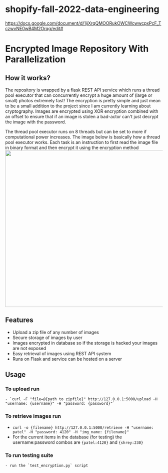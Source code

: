# shopify-fall-2022-data-engineering
https://docs.google.com/document/d/1ijXrqQMOORukOWCWcwwcpxPcF_TczwvNE0wB4M2Orqg/edit#

# Encrypted Image Repository With Parallelization

## How it works?
 The repository is wrapped by a flask REST API service which runs a thread pool executor that can concurrently encrypt a huge amount of (large or small) photos extremely fast! The encryption is pretty simple and just mean to be a small addition to the project since I am currently learning about cryptography. Images are encrypted using XOR encryption combined with an offset to ensure that if an image is stolen a bad-actor can't just decrypt the image with the password.

 The thread pool executor runs on 8 threads but can be set to more if computational power increases. The image below is basically how a thread pool executor works. Each task is an instruction to first read the image file in binary format and then encrypt it using the encryption method
 <img src="https://www.baeldung.com/wp-content/uploads/2016/08/2016-08-10_10-16-52-1024x572.png" data-canonical-src="https://www.baeldung.com/wp-content/uploads/2016/08/2016-08-10_10-16-52-1024x572.png" width="700" height="500" />

## Features
- Upload a zip file of any number of images
- Secure storage of images by user
- Images encrypted in database so if the storage is hacked your images are not exposed
- Easy retrieval of images using REST API system 
- Runs on Flask and service can be hosted on a server

## Usage

### To upload run 
    - `curl -F "file=@{path to zipfile}" http://127.0.0.1:5000/upload -H "username: {username}" -H "password: {password}"`

    
### To retrieve images run
-  `curl -o {filename} http://127.0.0.1:5000/retrieve -H "username: patel" -H "password: 4120" -H "img_name: {filename}"`
- For the current items in the database (for testing) the username:password combos are `{patel:4120}` and `{shrey:230}`

### To run testing suite
    - run the `test_encryption.py` script

